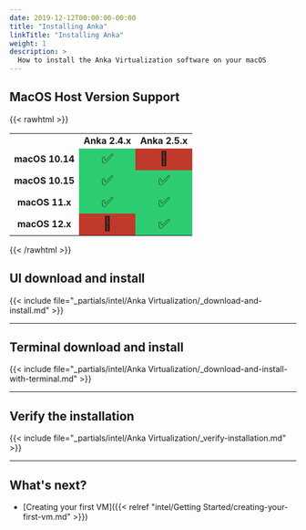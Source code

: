 ```yaml
---
date: 2019-12-12T00:00:00-00:00
title: "Installing Anka"
linkTitle: "Installing Anka"
weight: 1
description: >
  How to install the Anka Virtualization software on your macOS
---
```


## MacOS Host Version Support

{{< rawhtml >}}
<table>
<tbody style="text-align:center">
  <tr>
    <td></td>
    <td><b>Anka 2.4.x</b></td>
    <td><b>Anka 2.5.x</b></td>
  </tr>
  <tr>
    <td style="vertical-align: middle"><b>macOS 10.14</b></td>
    <td style="font-size: 1.5rem; background-color: #2ecc71;">&#9989;</td>
    <td style="font-size: 1.5rem; background-color: #c0392b;">&#128721;</td>
  </tr>
  <tr>
    <td style="vertical-align: middle"><b>macOS 10.15</b></td>
    <td style="font-size: 1.5rem; background-color: #2ecc71;">&#9989;</td>
    <td style="font-size: 1.5rem; background-color: #2ecc71;">&#9989;</td>
  </tr>
  <tr>
    <td style="vertical-align: middle"><b>macOS 11.x</b></td>
    <td style="font-size: 1.5rem; background-color: #2ecc71;">&#9989;</td>
    <td style="font-size: 1.5rem; background-color: #2ecc71;">&#9989;</td>
  </tr>
  <tr>
    <td style="vertical-align: middle"><b>macOS 12.x</b></td>
    <td style="font-size: 1.5rem; background-color: #c0392b;">&#128721;</td>
    <td style="font-size: 1.5rem; background-color: #2ecc71;">&#9989;</td>
  </tr>
</tbody>
</table>
{{< /rawhtml >}}

## UI download and install

{{< include file="_partials/intel/Anka Virtualization/_download-and-install.md" >}}

---

## Terminal download and install

{{< include file="_partials/intel/Anka Virtualization/_download-and-install-with-terminal.md" >}}

---

## Verify the installation

{{< include file="_partials/intel/Anka Virtualization/_verify-installation.md" >}}

---

## What's next?

- [Creating your first VM]({{< relref "intel/Getting Started/creating-your-first-vm.md" >}})
